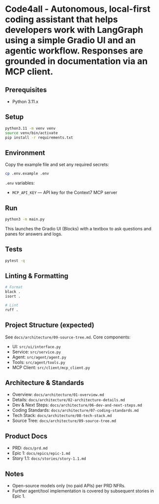 # Code4all - Autonomous, local-first coding assistant that helps developers work with LangGraph using a simple Gradio UI and an agentic workflow. Responses are grounded in documentation via an MCP client.

## Prerequisites
- Python 3.11.x

## Setup
```bash
python3.11 -m venv venv
source venv/bin/activate
pip install -r requirements.txt
```

## Environment
Copy the example file and set any required secrets:
```bash
cp .env.example .env
```
`.env` variables:
- `MCP_API_KEY` — API key for the Context7 MCP server

## Run
```bash
python3 -m main.py
```
This launches the Gradio UI (Blocks) with a textbox to ask questions and panes for answers and logs.

## Tests
```bash
pytest -q
```

## Linting & Formatting
```bash
# Format
black .
isort .

# Lint
ruff .
```

## Project Structure (expected)
See `docs/architecture/09-source-tree.md`. Core components:
- UI: `src/ui/interface.py`
- Service: `src/service.py`
- Agent: `src/agent/agent.py`
- Tools: `src/agent/tools.py`
- MCP Client: `src/client/mcp_client.py`

## Architecture & Standards
- Overview: `docs/architecture/01-overview.md`
- Details: `docs/architecture/02-architecture-details.md`
- Dev & Next Steps: `docs/architecture/06-dev-and-next-steps.md`
- Coding Standards: `docs/architecture/07-coding-standards.md`
- Tech Stack: `docs/architecture/08-tech-stack.md`
- Source Tree: `docs/architecture/09-source-tree.md`

## Product Docs
- PRD: `docs/prd.md`
- Epic 1: `docs/epics/epic-1.md`
- Story 1.1: `docs/stories/story-1.1.md`

## Notes
- Open-source models only (no paid APIs) per PRD NFRs.
- Further agent/tool implementation is covered by subsequent stories in Epic 1.

